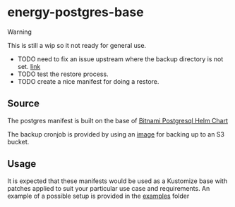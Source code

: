 # energy-postgres-base

> [!WARNING]
> This is still a wip so it not ready for general use.
> - TODO need to fix an issue upstream where the backup directory is not set. [link](https://github.com/eeshugerman/postgres-backup-s3/pull/43)
> - TODO test the restore process.
> - TODO create a nice manifest for doing a restore.

## Source
The postgres manifest is built on the base of [Bitnami Postgresql Helm Chart](https://github.com/bitnami/charts/tree/main/bitnami/postgresql)

The backup cronjob is provided by using an [image](https://github.com/eeshugerman/postgres-backup-s3) for backing up to an S3 bucket.

## Usage
It is expected that these manifests would be used as a Kustomize base with patches applied to suit your particular use case and requirements. An example of a possible setup is provided in the [examples](./examples) folder
